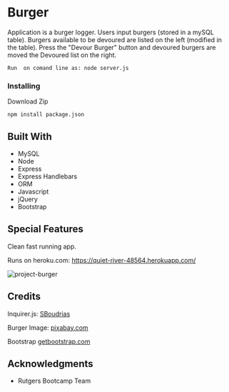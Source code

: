 # Burger


Application is a burger logger. Users input burgers (stored in a mySQL table). Burgers available to be devoured are listed on the left (modified in the table). Press the "Devour Burger" button and devoured burgers are moved the Devoured list on the right. 



```
Run  on comand line as: node server.js

```

### Installing
Download Zip  
 
```
npm install package.json

```

## Built With
* MySQL
* Node
* Express
* Express Handlebars
* ORM 
* Javascript
* jQuery
* Bootstrap




 
## Special Features
Clean fast running app.

Runs on heroku.com: https://quiet-river-48564.herokuapp.com/




<img scr="/assets/img/project-burger.png" alt="project-burger">




## Credits
Inquirer.js:  <a href="https://github.com/SBoudrias/Inquirer.js" target="_blank">SBoudrias</a>

Burger Image: <a href="https://pixabay.com/" target="_blank">pixabay.com</a>

Bootstrap <a href="https://getbootstrap.com" target="_blank">getbootstrap.com</a>


 
## Acknowledgments

* Rutgers Bootcamp Team




